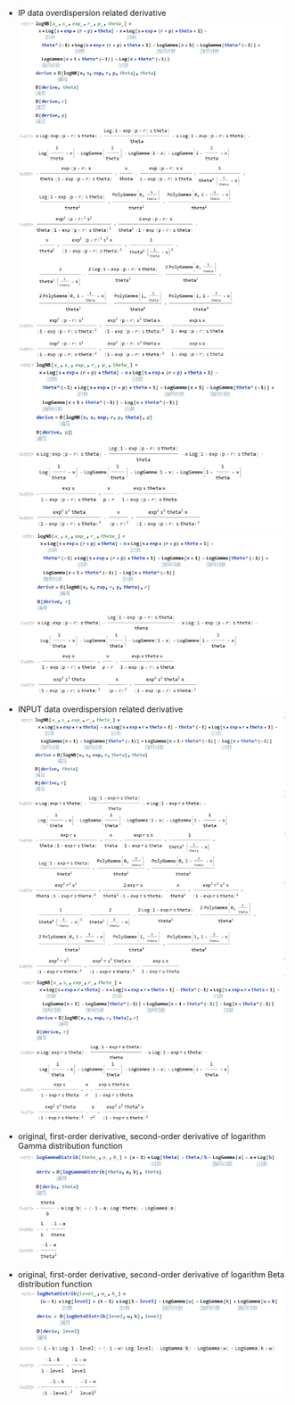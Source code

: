 * IP data overdispersion related derivative\
![image](https://github.com/Jakob666/renlab_MATK/blob/master/src/main/resources/ip_logNB_derivative.png)\
![image](https://github.com/Jakob666/renlab_MATK/blob/master/src/main/resources/ip_logNB_p_derivative.png)\
![image](https://github.com/Jakob666/renlab_MATK/blob/master/src/main/resources/ip_logNB_r_derivative.png)

* INPUT data overdispersion related derivative\
![image](https://github.com/Jakob666/renlab_MATK/blob/master/src/main/resources/input_logNB_derivative.png)\
![image](https://github.com/Jakob666/renlab_MATK/blob/master/src/main/resources/input_logNB_r_derivative.png)


* original, first-order derivative, second-order derivative of logarithm Gamma distribution function\
![image](https://github.com/Jakob666/renlab_MATK/blob/master/src/main/resources/origin_first_and_second_log_gamma_distribution_function.png)

* original, first-order derivative, second-order derivative of logarithm Beta distribution function\
![image](https://github.com/Jakob666/renlab_MATK/blob/master/src/main/resources/origin_first_and_second_log_beta_distribution_function.png)